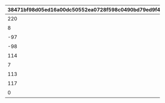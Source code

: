 |38471bf98d05ed16a00dc50552ea0728f598c0490bd79ed9f4de125b3b269093|1c445e0c57c2b1a464ef4d945aec53a4a31287d235afab73201404a06c63922f|cf8cb369586e5b75041fc6de0112d06eee18f2bc9e69dfb7f6bea3c9485c44b9|806353a4506afbda46b102dd6a6f30dd457942b85b2c288db4f6de5638feb289|53d5391b4771a6a48dd3d768e43394457edc374bb46d808758daf3f0b8bdfd64|66fa3b1ea089f6e12141b8866a96df4f3902cfad1042829c9c7a6b0087724a47|c88774b5b62b0484205ad49e2bf007f8f50a92baa1f176097d29421c69b7a744|65330e3d0e0a06e1ab9c7057211633f7436475ae419a3ddf30bb4357f0b357fb|54946bda5f3aa55fa7cec7e65d0299ff6e14e1ea6d9b9467108b8ae1b42cc1e3|23d89559bc501e9ead5557d3fac244bf34d7a2ec8ecc9400997cfa78314675ba|377dde6854c4e87e8c7d3211f7aa459982afcc62e3d67644cb9a630e4a3a47dd|b73430db6536702fba6e4210c8c90c156fb40fd165e4ce1674ff5c7eb96eff9f|301dff7fa84e4e9fdc15f951aff40fe63b7924d86c9d632f0a8811b7b6c792b7|
| --- | --- | --- | --- | --- | --- | --- | --- | --- | --- | --- | --- | --- |
|220|10161110|10132|8|1|１２月１日のエピソード|2023/11/30 12:00:00|91002|0|35|5132061|-389|焦りと不安の準備期間|
|8|0|10132|8|10|１２月１０日のエピソード|2023/11/30 12:00:00|91002|5132061|35|5132062|174|チーズが繋ぐ縁|
|-97|0|10132|8|15|１２月１５日のエピソード|2023/12/01 5:00:00|91002|5132062|35|5132063|171|刻まれし二つ名|
|-98|0|10132|8|20|１２月２０日のエピソード|2023/12/01 5:00:00|91002|5132063|35|5132064|-355|敏腕プロデューサーは語る|
|114|0|10132|8|21|１２月２１日のエピソード|2023/12/02 5:00:00|91002|5132064|35|5132065|-364|麗しのお召し物|
|7|0|10132|8|22|１２月２２日のエピソード|2023/12/02 5:00:00|91002|5132065|35|5132066|-222|クリスマスはバラの香り|
|113|0|10132|8|23|１２月２３日のエピソード|2023/12/02 5:00:00|91002|5132066|35|5132067|45|雪解けの予感|
|117|0|10132|8|24|１２月２４日のエピソード|2023/12/03 5:00:00|91002|5132067|35|5132068|-38|思い馳せる聖夜|
|0|0|10132|16|25|１２月２５日のエピソード|2023/12/03 5:00:00|9000230|5132068|1|5132169|0|宴の前にて|